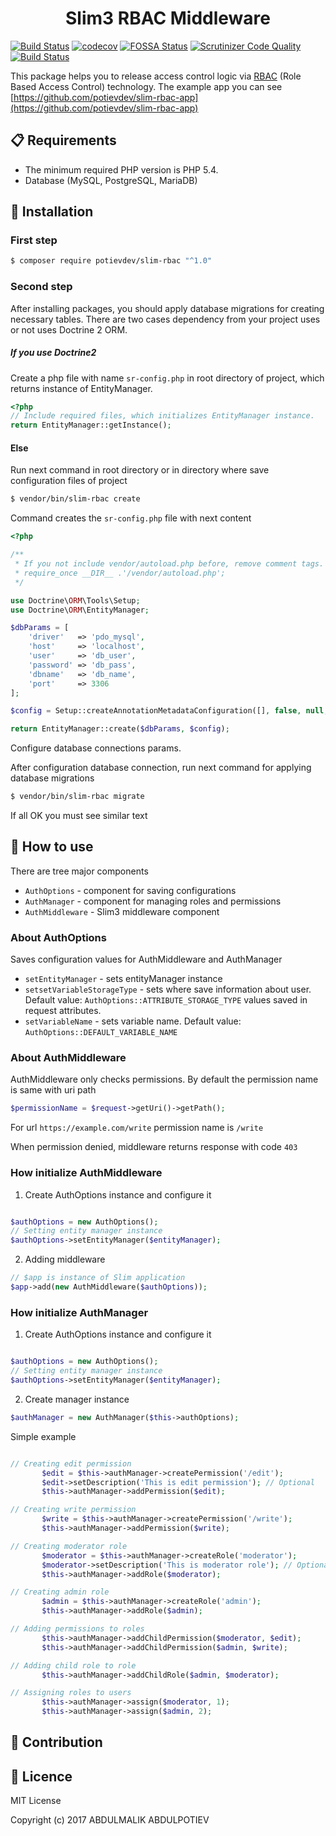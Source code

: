 <div align="center">
    <h1> Slim3 RBAC Middleware </h1>
</div>

[![Build Status](https://travis-ci.org/potievdev/slim-rbac.svg?branch=master)](https://travis-ci.org/potievdev/slim-rbac)
[![codecov](https://codecov.io/gh/potievdev/slim-rbac/branch/master/graph/badge.svg)](https://codecov.io/gh/potievdev/slim-rbac)
[![FOSSA Status](https://app.fossa.io/api/projects/git%2Bgithub.com%2Fpotievdev%2Fslim-rbac.svg?type=shield)](https://app.fossa.io/projects/git%2Bgithub.com%2Fpotievdev%2Fslim-rbac?ref=badge_shield)
[![Scrutinizer Code Quality](https://scrutinizer-ci.com/g/potievdev/slim-rbac/badges/quality-score.png?b=master)](https://scrutinizer-ci.com/g/potievdev/slim-rbac/?branch=master)
[![Build Status](https://scrutinizer-ci.com/g/potievdev/slim-rbac/badges/build.png?b=master)](https://scrutinizer-ci.com/g/potievdev/slim-rbac/build-status/master)

This package helps you to release access control logic via [RBAC](https://en.wikipedia.org/wiki/Role-based_access_control) (Role Based Access Control) technology. The example app you can see [https://github.com/potievdev/slim-rbac-app](https://github.com/potievdev/slim-rbac-app)

## :clipboard: Requirements

- The minimum required PHP version is PHP 5.4.
- Database (MySQL, PostgreSQL, MariaDB)

## :wrench: Installation

### First step

```sh
$ composer require potievdev/slim-rbac "^1.0"
```

### Second step

After installing packages, you should apply database migrations for creating necessary tables. 
There are two cases dependency from your project uses or not uses Doctrine 2 ORM.


##### If you use  Doctrine2

Create a php file with name `sr-config.php` in root directory of project, which returns instance of EntityManager.

```php
<?php
// Include required files, which initializes EntityManager instance.
return EntityManager::getInstance();
```

#### Else

Run next command in root directory or in directory where save configuration files of project

```sh
$ vendor/bin/slim-rbac create
```

Command creates the `sr-config.php` file with next content

```php
<?php

/**
 * If you not include vendor/autoload.php before, remove comment tags.
 * require_once __DIR__ .'/vendor/autoload.php';
 */

use Doctrine\ORM\Tools\Setup;
use Doctrine\ORM\EntityManager;

$dbParams = [
    'driver'   => 'pdo_mysql',
    'host'     => 'localhost',
    'user'     => 'db_user',
    'password' => 'db_pass',
    'dbname'   => 'db_name',
    'port'     => 3306
];

$config = Setup::createAnnotationMetadataConfiguration([], false, null, null, false);

return EntityManager::create($dbParams, $config);
```

Configure database connections params.


After configuration database connection, run next command for applying database migrations

```sh
$ vendor/bin/slim-rbac migrate
```

If all OK you must see similar text


## :hammer: How to use

There are tree major components

- `AuthOptions` - component for saving configurations
- `AuthManager` - component for managing roles and permissions
- `AuthMiddleware` - Slim3 middleware component

### About AuthOptions
Saves configuration values for AuthMiddleware and AuthManager
- `setEntityManager` - sets entityManager instance
- `setsetVariableStorageType` - sets where save information about user. Default value: `AuthOptions::ATTRIBUTE_STORAGE_TYPE` values saved in request attributes.
- `setVariableName` - sets variable name. Default value: `AuthOptions::DEFAULT_VARIABLE_NAME`

### About AuthMiddleware
AuthMiddleware only checks permissions. By default the permission name is same with uri path

```php
$permissionName = $request->getUri()->getPath();
```
For url `https://example.com/write` permission name is `/write`  

When permission denied, middleware returns response with code `403`


### How initialize AuthMiddleware 

1. Create AuthOptions instance and configure it 

```php

$authOptions = new AuthOptions();
// Setting entity manager instance
$authOptions->setEntityManager($entityManager);

```
2. Adding middleware

```php
// $app is instance of Slim application
$app->add(new AuthMiddleware($authOptions));
```

### How initialize  AuthManager
 1. Create AuthOptions instance and configure it 
 
 ```php
 
 $authOptions = new AuthOptions();
 // Setting entity manager instance
 $authOptions->setEntityManager($entityManager);
 
 ```
 2. Create manager instance
 
 ```php
$authManager = new AuthManager($this->authOptions);
 ```
 
Simple example
 ```php

 // Creating edit permission
        $edit = $this->authManager->createPermission('/edit');
        $edit->setDescription('This is edit permission'); // Optional
        $this->authManager->addPermission($edit);

// Creating write permission
        $write = $this->authManager->createPermission('/write');
        $this->authManager->addPermission($write);

// Creating moderator role
        $moderator = $this->authManager->createRole('moderator');
        $moderator->setDescription('This is moderator role'); // Optional
        $this->authManager->addRole($moderator);

// Creating admin role
        $admin = $this->authManager->createRole('admin');
        $this->authManager->addRole($admin);

// Adding permissions to roles
        $this->authManager->addChildPermission($moderator, $edit);
        $this->authManager->addChildPermission($admin, $write);

// Adding child role to role
        $this->authManager->addChildRole($admin, $moderator);

// Assigning roles to users
        $this->authManager->assign($moderator, 1);
        $this->authManager->assign($admin, 2);
 ```

## :crossed_flags: Contribution

## :memo: Licence
MIT License

Copyright (c) 2017 ABDULMALIK ABDULPOTIEV